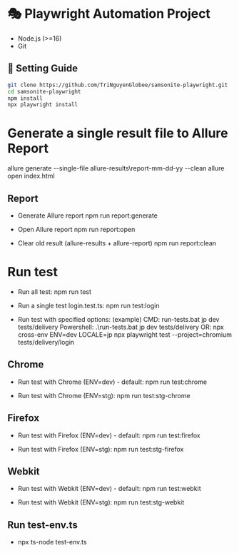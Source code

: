 # 🎭 Playwright Automation Project
- Node.js (>=16)
- Git

## 🚀 Setting Guide
```bash
git clone https://github.com/TriNguyenGlobee/samsonite-playwright.git
cd samsonite-playwright
npm install
npx playwright install
```

# Generate a single result file to Allure Report
allure generate --single-file allure-results\report-mm-dd-yy --clean 
allure open index.html

## Report
- Generate Allure report
npm run report:generate

- Open Allure report
npm run report:open

- Clear old result (allure-results + allure-report)
npm run report:clean

# Run test
- Run all test:
npm run test

- Run a single test login.test.ts:
npm run test:login

- Run test with specified options: (example)
CMD: run-tests.bat jp dev tests/delivery
Powershell: .\run-tests.bat jp dev tests/delivery
OR:
npx cross-env ENV=dev LOCALE=jp npx playwright test --project=chromium tests/delivery/login 
 
## Chrome 
- Run test with Chrome (ENV=dev) - default:
npm run test:chrome

- Run test with Chrome (ENV=stg):
npm run test:stg-chrome

## Firefox
- Run test with Firefox (ENV=dev) - default:
npm run test:firefox

- Run test with Firefox (ENV=stg):
npm run test:stg-firefox

## Webkit
- Run test with Webkit (ENV=dev) - default:
npm run test:webkit

- Run test with Webkit (ENV=stg):
npm run test:stg-webkit

## Run test-env.ts
- npx ts-node test-env.ts